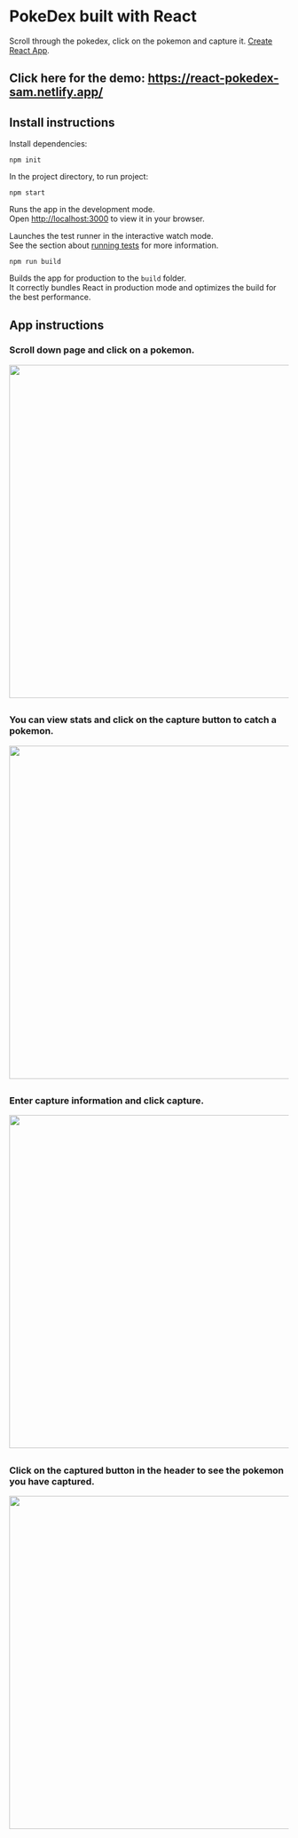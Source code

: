 # PokeDex built with React

Scroll through the pokedex, click on the pokemon and capture it. [Create React App](https://github.com/facebook/create-react-app).

## Click here for the demo: https://react-pokedex-sam.netlify.app/

## Install instructions

Install dependencies:

`npm init`

In the project directory, to run project: 

`npm start`

Runs the app in the development mode.\
Open [http://localhost:3000](http://localhost:3000) to view it in your browser.

Launches the test runner in the interactive watch mode.\
See the section about [running tests](https://facebook.github.io/create-react-app/docs/running-tests) for more information.

`npm run build`

Builds the app for production to the `build` folder.\
It correctly bundles React in production mode and optimizes the build for the best performance.

## App instructions

### Scroll down page and click on a pokemon.

<img src="https://i.imgur.com/XD6sgGM.png" width="600px">

##

### You can view stats and click on the capture button to catch a pokemon.

<img src="https://i.imgur.com/fDRIPmv.png" width="600px">

##

### Enter capture information and click capture.

<img src="https://i.imgur.com/CXrNHCs.png" width="600px">

##

### Click on the captured button in the header to see the pokemon you have captured.

<img src="https://i.imgur.com/9njLohH.png" width="600px">
